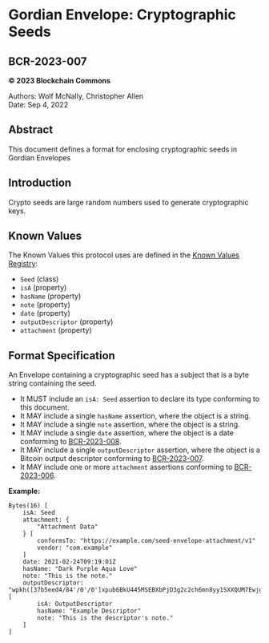 # Gordian Envelope: Cryptographic Seeds

## BCR-2023-007

**© 2023 Blockchain Commons**

Authors: Wolf McNally, Christopher Allen<br/>
Date: Sep 4, 2022

## Abstract

This document defines a format for enclosing cryptographic seeds in Gordian Envelopes

## Introduction

Crypto seeds are large random numbers used to generate cryptographic keys.

## Known Values

The Known Values this protocol uses are defined in the [Known Values Registry](bcr-2023-002-known-value.md#appendix-a-registry):

* `Seed` (class)
* `isA` (property)
* `hasName` (property)
* `note` (property)
* `date` (property)
* `outputDescriptor` (property)
* `attachment` (property)

## Format Specification

An Envelope containing a cryptographic seed has a subject that is a byte string containing the seed.

* It MUST include an `isA: Seed` assertion to declare its type conforming to this document.
* It MAY include a single `hasName` assertion, where the object is a string.
* It MAY include a single `note` assertion, where the object is a string.
* It MAY include a single `date` assertion, where the object is a date conforming to [BCR-2023-008](bcr-2023-008-dcbor-date.md).
* It MAY include a single `outputDescriptor` assertion, where the object is a Bitcoin output descriptor conforming to [BCR-2023-007](bcr-2023-007-envelope-output-desc.md).
* It MAY include one or more `attachment` assertions conforming to [BCR-2023-006](bcr-2023-006-envelope-attachment.md).

**Example:**

```
Bytes(16) [
    isA: Seed
    attachment: {
        "Attachment Data"
    } [
        conformsTo: "https://example.com/seed-envelope-attachment/v1"
        vendor: "com.example"
    ]
    date: 2021-02-24T09:19:01Z
    hasName: "Dark Purple Aqua Love"
    note: "This is the note."
    outputDescriptor: "wpkh([37b5eed4/84'/0'/0']xpub6BkU445MSEBXbPjD3g2c2ch6mn8yy1SXXQUM7EwjgYiq6Wt1NDwDZ45npqWcV8uQC5oi2gHuVukoCoZZyT4HKq8EpotPMqGqxdZRuapCQ23/<0;1>/*)" [
        isA: OutputDescriptor
        hasName: "Example Descriptor"
        note: "This is the descriptor's note."
    ]
]
```
